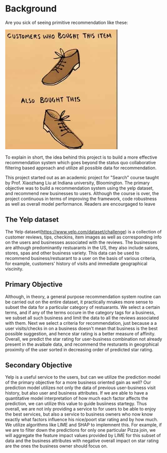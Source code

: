 
# Background

Are you sick of seeing primitive recommendation like these: 

![alt text][shoe]

[shoe]: /images/shoe.jpg "Industry standard"

To explain in short, the idea behind this project is to build  a more effective recommendation system which goes beyond the status quo collaborative filtering based approach and utilize all possible data for recommendation. 


This project started out as an academic project for "Search" course taught by Prof. Xiaozhang Liu at Indiana university, Bloomington. The primary objective was to build a recommendation system using the yelp dataset, and recommend new businesses to users. Although the course is over, the project continuous in terms of improving the framework, code robustness as well as overall model performance. Readers are encourgaged to leave 

## The Yelp dataset
The Yelp dataset(https://www.yelp.com/dataset/challenge) is a collection of customer reviews, tips, checkins, item images as well as corresponding info on the users and businesses associated with the reviews. The businesses are although predominantly restuarants in the US, they also include salons, stores, spas and other business variety. This data can be used to recommend business/restuarant to a user on the basis of various criteria, for example, customers' history of visits and immediate geographical viscinity. 

## Primary Objective
Although, in theory, a general purpose recommendation system routine can be carried out on the entire dataset, it practically mnakes more sense to subset the data for a particular category of restuarants. We select a certain terms, and if any of the terms occure in the category tags for a business, we subset all such business and limit the data to all the reviews associated with them. Next we select a criteria for recommendation, just because a a user visits/checks in on a business doesn't mean that business is the best possible suggestion, and hence star rating is a better measure of affinity. 
Overall, we predict the star rating for user-business combination not already present in the avaibale data, and recommend the resturants in geogrphical proximity of the user sorted in decreasing order of predicted star rating. 

## Secondary Objective
Yelp is a useful service to the users, but can we utilize the prediction model of the primary objective for a more business oriented gain as well? Our prediction model utilizes not only the data of previous user-business visit history, but also user and business attributes. If we are able to have a quantitative model interpretation of how much each factor affects the prediction, we can utilize this value to guide busiiness startegy. Thus overall, we are not inly providing a service to for users to be able to enjoy the best services, but also a service to business owners who now know exactly what factors influence his nice/poort star rating and by how much.
We utilize algorithms like LIME and SHAP to implemnent this. For example, if we are to filter down the predictions for only one particular Pizza join, we will aggregate the feature impact values provided by LIME for this subset of data and the business attributes with negative overall impact on star rating are the ones the business owner should focus on.




